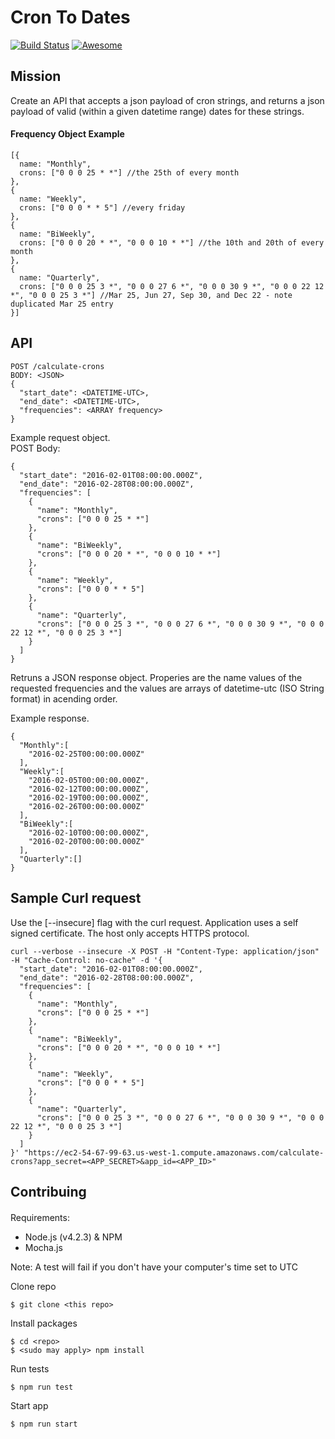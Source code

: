# Cron To Dates
[![Build Status](https://travis-ci.org/zimmermanw84/phone-auth.png?branch=master)](https://travis-ci.org/zimmermanw84/cron_to_dates)
[![Awesome](https://cdn.rawgit.com/sindresorhus/awesome/d7305f38d29fed78fa85652e3a63e154dd8e8829/media/badge.svg)](https://github.com/sindresorhus/awesome)

## Mission
Create an API that accepts a json payload of cron strings, and returns a json payload of valid (within a given datetime range) dates for these strings.  

#### Frequency Object Example
```
[{
  name: "Monthly",
  crons: ["0 0 0 25 * *"] //the 25th of every month
},
{
  name: "Weekly",
  crons: ["0 0 0 * * 5"] //every friday
},
{
  name: "BiWeekly",
  crons: ["0 0 0 20 * *", "0 0 0 10 * *"] //the 10th and 20th of every month
},
{
  name: "Quarterly",
  crons: ["0 0 0 25 3 *", "0 0 0 27 6 *", "0 0 0 30 9 *", "0 0 0 22 12 *", "0 0 0 25 3 *"] //Mar 25, Jun 27, Sep 30, and Dec 22 - note duplicated Mar 25 entry
}]
```

## API

```
POST /calculate-crons
BODY: <JSON>
{
  "start_date": <DATETIME-UTC>,
  "end_date": <DATETIME-UTC>,
  "frequencies": <ARRAY frequency>
}
```

Example request object.  
POST Body:
```
{
  "start_date": "2016-02-01T08:00:00.000Z",
  "end_date": "2016-02-28T08:00:00.000Z",
  "frequencies": [
    {
      "name": "Monthly",
      "crons": ["0 0 0 25 * *"]
    },
    {
      "name": "BiWeekly",
      "crons": ["0 0 0 20 * *", "0 0 0 10 * *"]
    },
    {
      "name": "Weekly",
      "crons": ["0 0 0 * * 5"]
    },
    {
      "name": "Quarterly",
      "crons": ["0 0 0 25 3 *", "0 0 0 27 6 *", "0 0 0 30 9 *", "0 0 0 22 12 *", "0 0 0 25 3 *"]
    }
  ]
}
```
Retruns a JSON response object. Properies are the name values of the requested frequencies and the values are arrays of datetime-utc (ISO String format) in acending order.  

Example response.  
```
{
  "Monthly":[
    "2016-02-25T00:00:00.000Z"
  ],
  "Weekly":[
    "2016-02-05T00:00:00.000Z",
    "2016-02-12T00:00:00.000Z",
    "2016-02-19T00:00:00.000Z",
    "2016-02-26T00:00:00.000Z"
  ],
  "BiWeekly":[
    "2016-02-10T00:00:00.000Z",
    "2016-02-20T00:00:00.000Z"
  ],
  "Quarterly":[]
}
```

## Sample Curl request

Use the [--insecure] flag with the curl request. Application uses a self signed certificate. The host only accepts HTTPS protocol. 

```
curl --verbose --insecure -X POST -H "Content-Type: application/json" -H "Cache-Control: no-cache" -d '{
  "start_date": "2016-02-01T08:00:00.000Z",
  "end_date": "2016-02-28T08:00:00.000Z",
  "frequencies": [
    {
      "name": "Monthly",
      "crons": ["0 0 0 25 * *"]
    },
    {
      "name": "BiWeekly",
      "crons": ["0 0 0 20 * *", "0 0 0 10 * *"]
    },
    {
      "name": "Weekly",
      "crons": ["0 0 0 * * 5"]
    },
    {
      "name": "Quarterly",
      "crons": ["0 0 0 25 3 *", "0 0 0 27 6 *", "0 0 0 30 9 *", "0 0 0 22 12 *", "0 0 0 25 3 *"]
    }
  ]
}' "https://ec2-54-67-99-63.us-west-1.compute.amazonaws.com/calculate-crons?app_secret=<APP_SECRET>&app_id=<APP_ID>"
```

## Contribuing  
####
Requirements:
 - Node.js (v4.2.3) & NPM  
 - Mocha.js  

Note: A test will fail if you don't have your computer's time set to UTC

Clone repo  
```
$ git clone <this repo>
```
Install packages  
```
$ cd <repo>
$ <sudo may apply> npm install
```
Run tests  
```
$ npm run test
```
Start app
```
$ npm run start
```
